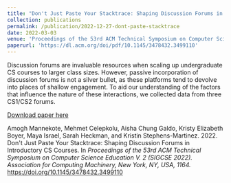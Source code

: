 ```yaml
---
title: "Don't Just Paste Your Stacktrace: Shaping Discussion Forums in Introductory CS Courses"
collection: publications
permalink: /publication/2022-12-27-dont-paste-stacktrace
date: 2022-03-03
venue: 'Proceedings of the 53rd ACM Technical Symposium on Computer Science Education'
paperurl: 'https://dl.acm.org/doi/pdf/10.1145/3478432.3499110'
---
```

Discussion forums are invaluable resources when scaling up undergraduate CS courses to larger class sizes. However, passive incorporation of discussion forums is not a silver bullet, as these platforms tend to devolve into places of shallow engagement. To aid our understanding of the factors that influence the nature of these interactions, we collected data from three CS1/CS2 forums.

[Download paper here](https://dl.acm.org/doi/pdf/10.1145/3478432.3499110)

Amogh Mannekote, Mehmet Celepkolu, Aisha Chung Galdo, Kristy Elizabeth Boyer, Maya Israel, Sarah Heckman, and Kristin Stephens-Martinez. 2022. Don't Just Paste Your Stacktrace: Shaping Discussion Forums in Introductory CS Courses. In <i>Proceedings of the 53rd ACM Technical Symposium on Computer Science Education V. 2 (SIGCSE 2022). Association for Computing Machinery, New York, NY, USA, 1164.</i> https://doi.org/10.1145/3478432.3499110